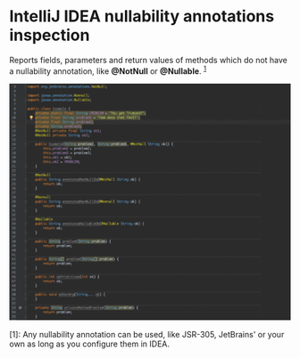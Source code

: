 # IntelliJ IDEA nullability annotations inspection

Reports fields, parameters and return values of methods which do not have a nullability annotation, 
like **@NotNull** or **@Nullable**. <sup>[1](#fn1)</sup>


![demo](nullability-demo.gif)


<a name="fn1">[1]</a>: Any nullability annotation can be used, like JSR-305, JetBrains' or your own as long as you configure them in IDEA.
